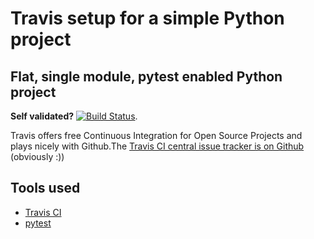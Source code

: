 # Travis setup for a simple Python project

## Flat, single module, pytest enabled Python project

**Self validated?** [![Build Status](https://travis-ci.org/self-verifying-whatsit/travis-ci-python.svg?branch=master)](https://travis-ci.org/self-verifying-whatsit/travis-ci-python).

Travis offers free Continuous Integration for Open Source Projects and plays nicely with Github.The [Travis CI central issue tracker is on Github](https://github.com/travis-ci/travis-ci) (obviously :))

## Tools used

* [Travis CI](https://travis-ci.org)
* [pytest](http://pytest.org)
